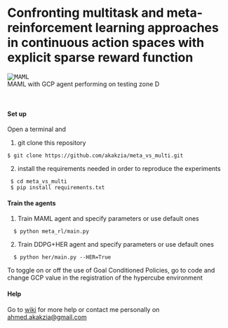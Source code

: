 # Confronting multitask and meta-reinforcement learning approaches in continuous action spaces with explicit sparse reward function

<kbd>![MAML](https://media.giphy.com/media/lSguOE2YDghUctOkbX/giphy.gif)</kbd><br>
MAML with GCP agent performing on testing zone D</p><br>

#### Set up

Open a terminal and

1. git clone this repository
  ```
  $ git clone https://github.com/akakzia/meta_vs_multi.git
  ```
  
2. install the requirements needed in order to reproduce the experiments
 ```
  $ cd meta_vs_multi
  $ pip install requirements.txt
  ```

#### Train the agents
1. Train MAML agent and specify parameters or use default ones
```
  $ python meta_rl/main.py 
```
2. Train DDPG+HER agent and specify parameters or use default ones
```
  $ python her/main.py --HER=True
```
To toggle on or off the use of Goal Conditioned Policies, go to code and change GCP value in the registration of the hypercube environment


#### Help
Go to [wiki](https://github.com/akakzia/meta_vs_multi/wiki) for more help or contact me personally on ahmed.akakzia@gmail.com




